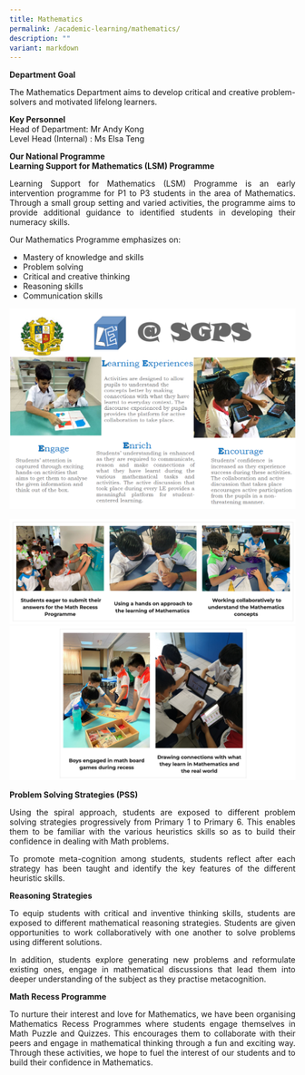 ```yaml
---
title: Mathematics
permalink: /academic-learning/mathematics/
description: ""
variant: markdown
---
```

**Department Goal**  
<p align="justify">
The Mathematics Department aims to develop critical and creative problem-solvers and motivated lifelong learners. 
</p>
  
**Key Personnel**  
Head of Department: Mr Andy Kong <br>
Level Head (Internal) : Ms Elsa Teng

**Our National Programme**
<br>**Learning Support for Mathematics (LSM) Programme**

<p align="justify">
Learning Support for Mathematics (LSM) Programme is an early intervention programme for P1 to P3 students in the area of Mathematics. Through a small group setting and varied activities, the programme aims to provide additional guidance to identified students in developing their numeracy skills.
</p>

Our Mathematics Programme emphasizes on:  

*   Mastery of knowledge and skills
*   Problem solving
*   Critical and creative thinking
*   Reasoning skills
*   Communication skills

![](/images/math1.png)

![](/images/math2.png)
![](/images/math3.png)


**Problem Solving Strategies (PSS)** 
<p align="justify">
Using the spiral approach, students are exposed to different problem solving strategies progressively from Primary 1 to Primary 6. This enables them to be familiar with the various heuristics skills so as to build their confidence in dealing with Math problems.&nbsp;
</p>
<p align="justify">
To promote meta-cognition among students, students reflect after each strategy has been taught and identify the key features of the different heuristic skills.
</p>

**Reasoning Strategies** <br>
<p align="justify">
To equip students with critical and inventive thinking skills, students are exposed to different mathematical reasoning strategies. Students are given opportunities to work collaboratively with one another to solve problems using different solutions. 
</p>
<p align="justify">
In addition, students explore generating new problems and reformulate existing ones, engage in mathematical discussions that lead them into deeper understanding of the subject as they practise metacognition.
</p>

**Math Recess Programme** <br>
<p align="justify">
To nurture their interest and love for Mathematics, we have been organising Mathematics Recess Programmes where students engage themselves in Math Puzzle and Quizzes. This encourages them to collaborate with their peers and engage in mathematical thinking through a fun and exciting way. Through these activities, we hope to fuel the interest of our students and to build their confidence in Mathematics.
	</p>